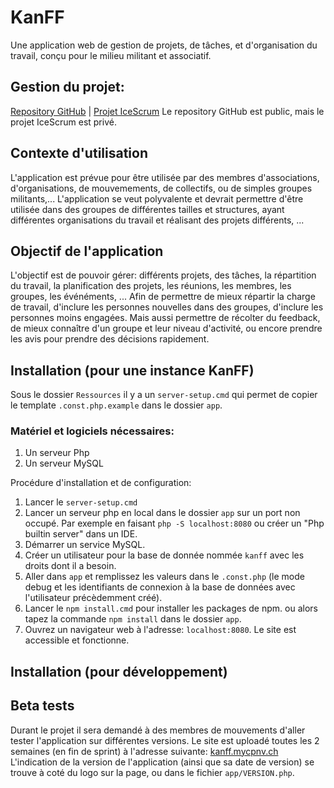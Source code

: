 # KanFF
Une application web de gestion de projets, de tâches, et d'organisation du travail, conçu pour le milieu militant et associatif.

## Gestion du projet:
[Repository GitHub](https://github.com/samuelroland/KanFF) | [Projet IceScrum](https://cloud.icescrum.com/p/PWB2AGDC)
Le repository GitHub est public, mais le projet IceScrum est privé.

## Contexte d'utilisation
L'application est prévue pour être utilisée par des membres d'associations, d'organisations, de mouvemements, de collectifs, ou de simples groupes militants,... L'application se veut polyvalente et devrait permettre d'être utilisée dans des groupes de différentes tailles et structures, ayant différentes organisations du travail et réalisant des projets différents, ...

## Objectif de l'application
L'objectif est de pouvoir gérer: différents projets, des tâches, la répartition du travail, la planification des projets, les réunions, les membres, les groupes, les événéments, ... Afin de permettre de mieux répartir la charge de travail, d'inclure les personnes nouvelles dans des groupes, d'inclure les personnes moins engagées. Mais aussi permettre de récolter du feedback, de mieux connaître d'un groupe et leur niveau d'activité, ou encore prendre les avis pour prendre des décisions rapidement.

## Installation (pour une instance KanFF)
Sous le dossier `Ressources` il y a un `server-setup.cmd` qui permet de copier le template `.const.php.example` dans le dossier `app`.

### Matériel et logiciels nécessaires:
1. Un serveur Php
1. Un serveur MySQL

Procédure d'installation et de configuration:
1. Lancer le `server-setup.cmd`
1. Lancer un serveur php en local dans le dossier `app` sur un port non occupé. Par exemple en faisant `php -S localhost:8080` ou créer un "Php builtin server" dans un IDE.
1. Démarrer un service MySQL.
1. Créer un utilisateur pour la base de donnée nommée `kanff` avec les droits dont il a besoin. 
1. Aller dans `app` et remplissez les valeurs dans le `.const.php` (le mode debug et les identifiants de connexion à la base de données avec l'utilisateur précèdemment créé).
1. Lancer le `npm install.cmd` pour installer les packages de npm. ou alors tapez la commande `npm install` dans le dossier `app`.
1. Ouvrez un navigateur web à l'adresse: `localhost:8080`. Le site est accessible et fonctionne.

## Installation (pour développement)


## Beta tests
Durant le projet il sera demandé à des membres de mouvements d'aller tester l'application sur différentes versions.
Le site est uploadé toutes les 2 semaines (en fin de sprint) à l'adresse suivante: [kanff.mycpnv.ch](kanff.mycpnv.ch)
L'indication de la version de l'application (ainsi que sa date de version) se trouve à coté du logo sur la page, ou dans le fichier `app/VERSION.php`.